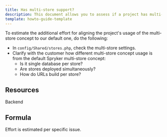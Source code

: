 ```yaml
---
title: Has multi-store support?
description: This document allows you to assess if a project has multi-store support.
template: howto-guide-template
---
```


To estimate the additional effort for aligning the project's usage of the multi-store concept to our default one, do the following:

* In `config/Shared/stores.php`, check the multi-store settings.
* Clarify with the customer how different multi-store concept usage is from the default Spryker multi-store concept:
    * Is it single database per store?
    * Are stores deployed simultaneously?
    * How do URLs build per store?


## Resources

Backend


## Formula

Effort is estimated per specific issue.
